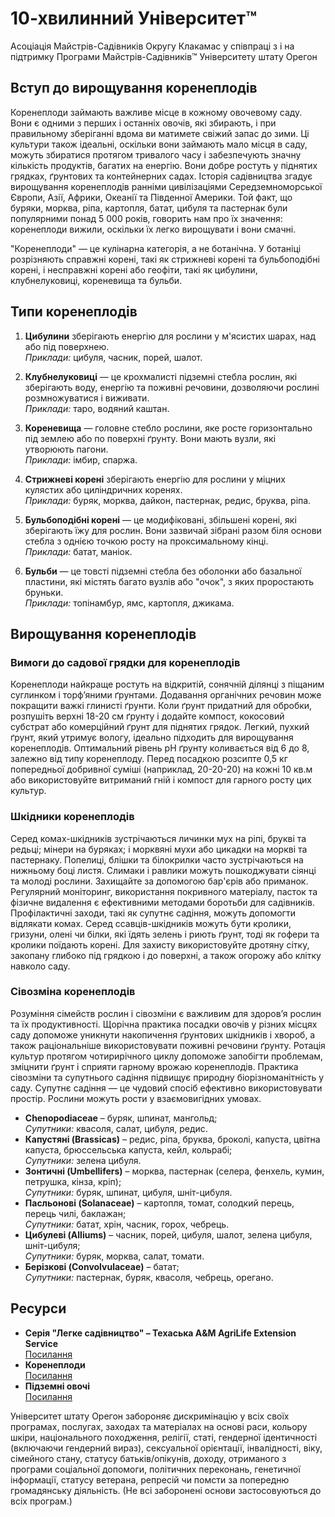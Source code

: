 # 10-хвилинний Університет™

Асоціація Майстрів-Садівників Округу Клакамас у співпраці з і на підтримку Програми Майстрів-Садівників™ Університету штату Орегон

## Вступ до вирощування коренеплодів

Коренеплоди займають важливе місце в кожному овочевому саду. Вони є одними з перших і останніх овочів, які збирають, і при правильному зберіганні вдома ви матимете свіжий запас до зими. Ці культури також ідеальні, оскільки вони займають мало місця в саду, можуть збиратися протягом тривалого часу і забезпечують значну кількість продуктів, багатих на енергію. Вони добре ростуть у піднятих грядках, ґрунтових та контейнерних садах. Історія садівництва згадує вирощування коренеплодів ранніми цивілізаціями Середземноморської Європи, Азії, Африки, Океанії та Південної Америки. Той факт, що буряки, морква, ріпа, картопля, батат, цибуля та пастернак були популярними понад 5 000 років, говорить нам про їх значення: коренеплоди вижили, оскільки їх легко вирощувати і вони смачні.

"Коренеплоди" — це кулінарна категорія, а не ботанічна. У ботаніці розрізняють справжні корені, такі як стрижневі корені та бульбоподібні корені, і несправжні корені або геофіти, такі як цибулини, клубнелуковиці, кореневища та бульби.

## Типи коренеплодів

1. **Цибулини** зберігають енергію для рослини у м'ясистих шарах, над або під поверхнею.  
   *Приклади:* цибуля, часник, порей, шалот.

2. **Клубнелуковиці** — це крохмалисті підземні стебла рослин, які зберігають воду, енергію та поживні речовини, дозволяючи рослині розмножуватися і виживати.  
   *Приклади:* таро, водяний каштан.

3. **Кореневища** — головне стебло рослини, яке росте горизонтально під землею або по поверхні ґрунту. Вони мають вузли, які утворюють пагони.  
   *Приклади:* імбир, спаржа.

4. **Стрижневі корені** зберігають енергію для рослини у міцних кулястих або циліндричних коренях.  
   *Приклади:* буряк, морква, дайкон, пастернак, редис, бруква, ріпа.

5. **Бульбоподібні корені** — це модифіковані, збільшені корені, які зберігають їжу для рослин. Вони зазвичай зібрані разом біля основи стебла з однією точкою росту на проксимальному кінці.  
   *Приклади:* батат, маніок.

6. **Бульби** — це товсті підземні стебла без оболонки або базальної пластини, які містять багато вузлів або "очок", з яких проростають бруньки.  
   *Приклади:* топінамбур, ямс, картопля, джикама.

## Вирощування коренеплодів

### Вимоги до садової грядки для коренеплодів

Коренеплоди найкраще ростуть на відкритій, сонячній ділянці з піщаним суглинком і торф’яними ґрунтами. Додавання органічних речовин може покращити важкі глинисті ґрунти. Коли ґрунт придатний для обробки, розпушіть верхні 18-20 см ґрунту і додайте компост, кокосовий субстрат або комерційний ґрунт для піднятих грядок. Легкий, пухкий ґрунт, який утримує вологу, ідеально підходить для вирощування коренеплодів. Оптимальний рівень pH ґрунту коливається від 6 до 8, залежно від типу коренеплоду. Перед посадкою розсипте 0,5 кг попередньої добривної суміші (наприклад, 20-20-20) на кожні 10 кв.м або використовуйте витриманий гній і компост для гарного росту цих культур.

### Шкідники коренеплодів

Серед комах-шкідників зустрічаються личинки мух на ріпі, брукві та редьці; мінери на буряках; і морквяні мухи або цикадки на моркві та пастернаку. Попелиці, блішки та білокрилки часто зустрічаються на нижньому боці листя. Слимаки і равлики можуть пошкоджувати сіянці та молоді рослини. Захищайте за допомогою бар'єрів або приманок. Регулярний моніторинг, використання покривного матеріалу, пасток та фізичне видалення є ефективними методами боротьби для садівників. Профілактичні заходи, такі як супутнє садіння, можуть допомогти відлякати комах. Серед ссавців-шкідників можуть бути кролики, гризуни, олені чи білки, які їдять зелень і риють ґрунт, тоді як гофери та кролики поїдають корені. Для захисту використовуйте дротяну сітку, закопану глибоко під грядкою і до поверхні, а також огорожу або клітку навколо саду.

### Сівозміна коренеплодів

Розуміння сімейств рослин і сівозміни є важливим для здоров’я рослин та їх продуктивності. Щорічна практика посадки овочів у різних місцях саду допоможе уникнути накопичення ґрунтових шкідників і хвороб, а також раціональніше використовувати поживні речовини ґрунту. Ротація культур протягом чотирирічного циклу допоможе запобігти проблемам, зміцнити ґрунт і сприяти гарному врожаю коренеплодів. Практика сівозміни та супутнього садіння підвищує природну біорізноманітність у саду. Супутнє садіння — це чудовий спосіб ефективно використовувати простір. Рослини можуть рости у взаємовигідних умовах.

- **Chenopodiaceae** – буряк, шпинат, мангольд;  
  *Супутники:* квасоля, салат, цибуля, редис.
- **Капустяні (Brassicas)** – редис, ріпа, бруква, броколі, капуста, цвітна капуста, брюссельська капуста, кейл, кольрабі;  
  *Супутники:* зелена цибуля.
- **Зонтичні (Umbellifers)** – морква, пастернак (селера, фенхель, кумин, петрушка, кінза, кріп);  
  *Супутники:* буряк, шпинат, цибуля, шніт-цибуля.
- **Пасльонові (Solanaceae)** – картопля, томат, солодкий перець, перець чилі, баклажан;  
  *Супутники:* батат, хрін, часник, горох, чебрець.
- **Цибулеві (Alliums)** – часник, порей, цибуля, шалот, зелена цибуля, шніт-цибуля;  
  *Супутники:* буряк, морква, салат, томати.
- **Берізкові (Convolvulaceae)** – батат;  
  *Супутники:* пастернак, буряк, квасоля, чебрець, орегано.

## Ресурси

- **Серія "Легке садівництво" – Техаська A&M AgriLife Extension Service**  
  [Посилання](https://aggie-horticulture.tamu.edu/vegetable/easy-gardening-series/)
- **Коренеплоди**  
  [Посилання](https://ag.umass.edu/sites/ag.umass.edu/files/fact-sheets/pdf/root_crops.pdf)
- **Підземні овочі**  
  [Посилання](https://washingtoncountymastergardeners.org/wp-content/uploads/2024/04/Root-Crops-Vegetable-Underground.pdf)  

Університет штату Орегон забороняє дискримінацію у всіх своїх програмах, послугах, заходах та матеріалах на основі раси, кольору шкіри, національного походження, релігії, статі, гендерної ідентичності (включаючи гендерний вираз), сексуальної орієнтації, інвалідності, віку, сімейного стану, статусу батьків/опікунів, доходу, отриманого з програми соціальної допомоги, політичних переконань, генетичної інформації, статусу ветерана, репресій чи помсти за попередню громадянську діяльність. (Не всі заборонені основи застосовуються до всіх програм.)